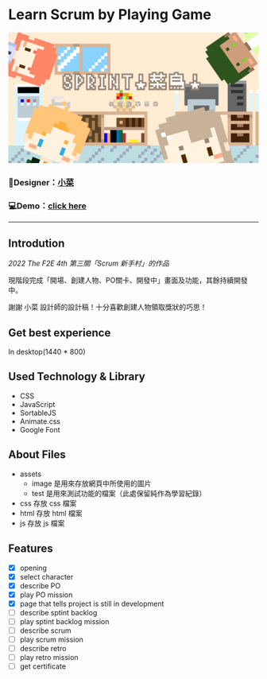 # Learn Scrum by Playing Game
![](https://github.com/Kim716/2022-F2E_week3/blob/main/assets/image/cover.png?raw=true)

### 🎨Designer：[小菜](https://2022.thef2e.com/users/12061549261446456235)
### 💻Demo：[click here](https://kim716.github.io/2022-F2E_week3/html/index.html)
---

## Introdution
_2022 The F2E 4th 第三關「Scrum 新手村」的作品_

現階段完成「開場、創建人物、PO關卡、開發中」畫面及功能，其餘持續開發中。 

謝謝 小菜 設計師的設計稿！十分喜歡創建人物領取獎狀的巧思！


## Get best experience 
In desktop(1440 * 800)

## Used Technology & Library
* CSS
* JavaScript
* SortableJS
* Animate.css
* Google Font

## About Files
* assets
  * image 是用來存放網頁中所使用的圖片
  * test 是用來測試功能的檔案（此處保留純作為學習紀錄）
* css 存放 css 檔案
* html 存放 html 檔案
* js 存放 js 檔案


## Features
- [x] opening
- [x] select character
- [x] describe PO 
- [x] play PO mission
- [x] page that tells project is still in development
- [ ] describe sptint backlog
- [ ] play sptint backlog mission
- [ ] describe scrum
- [ ] play scrum mission
- [ ] describe retro
- [ ] play retro mission
- [ ] get certificate
